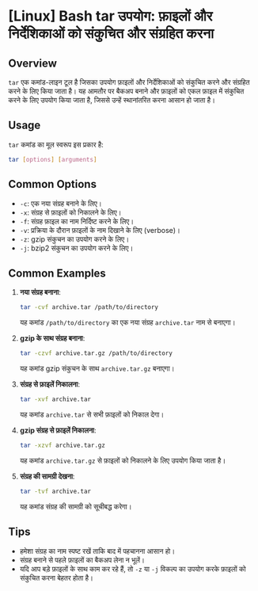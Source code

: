 # [Linux] Bash tar उपयोग: फ़ाइलों और निर्देशिकाओं को संकुचित और संग्रहित करना

## Overview
`tar` एक कमांड-लाइन टूल है जिसका उपयोग फ़ाइलों और निर्देशिकाओं को संकुचित करने और संग्रहित करने के लिए किया जाता है। यह आमतौर पर बैकअप बनाने और फ़ाइलों को एकल फ़ाइल में संकुचित करने के लिए उपयोग किया जाता है, जिससे उन्हें स्थानांतरित करना आसान हो जाता है।

## Usage
`tar` कमांड का मूल स्वरूप इस प्रकार है:

```bash
tar [options] [arguments]
```

## Common Options
- `-c`: एक नया संग्रह बनाने के लिए।
- `-x`: संग्रह से फ़ाइलों को निकालने के लिए।
- `-f`: संग्रह फ़ाइल का नाम निर्दिष्ट करने के लिए।
- `-v`: प्रक्रिया के दौरान फ़ाइलों के नाम दिखाने के लिए (verbose)।
- `-z`: gzip संकुचन का उपयोग करने के लिए।
- `-j`: bzip2 संकुचन का उपयोग करने के लिए।

## Common Examples
1. **नया संग्रह बनाना**:
   ```bash
   tar -cvf archive.tar /path/to/directory
   ```
   यह कमांड `/path/to/directory` का एक नया संग्रह `archive.tar` नाम से बनाएगा।

2. **gzip के साथ संग्रह बनाना**:
   ```bash
   tar -czvf archive.tar.gz /path/to/directory
   ```
   यह कमांड gzip संकुचन के साथ `archive.tar.gz` बनाएगा।

3. **संग्रह से फ़ाइलें निकालना**:
   ```bash
   tar -xvf archive.tar
   ```
   यह कमांड `archive.tar` से सभी फ़ाइलों को निकाल देगा।

4. **gzip संग्रह से फ़ाइलें निकालना**:
   ```bash
   tar -xzvf archive.tar.gz
   ```
   यह कमांड `archive.tar.gz` से फ़ाइलों को निकालने के लिए उपयोग किया जाता है।

5. **संग्रह की सामग्री देखना**:
   ```bash
   tar -tvf archive.tar
   ```
   यह कमांड संग्रह की सामग्री को सूचीबद्ध करेगा।

## Tips
- हमेशा संग्रह का नाम स्पष्ट रखें ताकि बाद में पहचानना आसान हो।
- संग्रह बनाने से पहले फ़ाइलों का बैकअप लेना न भूलें।
- यदि आप बड़े फ़ाइलों के साथ काम कर रहे हैं, तो `-z` या `-j` विकल्प का उपयोग करके फ़ाइलों को संकुचित करना बेहतर होता है।